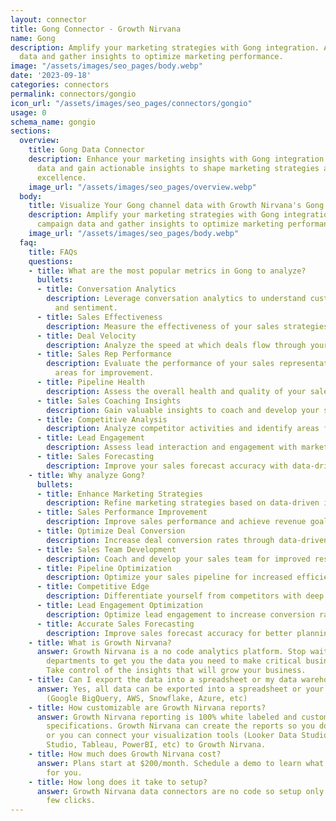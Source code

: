 ```yaml
---
layout: connector
title: Gong Connector - Growth Nirvana
name: Gong
description: Amplify your marketing strategies with Gong integration. Analyze campaign
  data and gather insights to optimize marketing performance.
image: "/assets/images/seo_pages/body.webp"
date: '2023-09-18'
categories: connectors
permalink: connectors/gongio
icon_url: "/assets/images/seo_pages/connectors/gongio"
usage: 0
schema_name: gongio
sections:
  overview:
    title: Gong Data Connector
    description: Enhance your marketing insights with Gong integration. Unlock valuable
      data and gain actionable insights to shape marketing strategies and drive operational
      excellence.
    image_url: "/assets/images/seo_pages/overview.webp"
  body:
    title: Visualize Your Gong channel data with Growth Nirvana's Gong Connector
    description: Amplify your marketing strategies with Gong integration. Analyze
      campaign data and gather insights to optimize marketing performance.
    image_url: "/assets/images/seo_pages/body.webp"
  faq:
    title: FAQs
    questions:
    - title: What are the most popular metrics in Gong to analyze?
      bullets:
      - title: Conversation Analytics
        description: Leverage conversation analytics to understand customer interactions
          and sentiment.
      - title: Sales Effectiveness
        description: Measure the effectiveness of your sales strategies and tactics.
      - title: Deal Velocity
        description: Analyze the speed at which deals flow through your pipeline.
      - title: Sales Rep Performance
        description: Evaluate the performance of your sales representatives and identify
          areas for improvement.
      - title: Pipeline Health
        description: Assess the overall health and quality of your sales pipeline.
      - title: Sales Coaching Insights
        description: Gain valuable insights to coach and develop your sales team.
      - title: Competitive Analysis
        description: Analyze competitor activities and identify areas for differentiation.
      - title: Lead Engagement
        description: Assess lead interaction and engagement with marketing materials.
      - title: Sales Forecasting
        description: Improve your sales forecast accuracy with data-driven insights.
    - title: Why analyze Gong?
      bullets:
      - title: Enhance Marketing Strategies
        description: Refine marketing strategies based on data-driven insights.
      - title: Sales Performance Improvement
        description: Improve sales performance and achieve revenue goals.
      - title: Optimize Deal Conversion
        description: Increase deal conversion rates through data-driven tactics.
      - title: Sales Team Development
        description: Coach and develop your sales team for improved results.
      - title: Pipeline Optimization
        description: Optimize your sales pipeline for increased efficiency and success.
      - title: Competitive Edge
        description: Differentiate yourself from competitors with deep market insights.
      - title: Lead Engagement Optimization
        description: Optimize lead engagement to increase conversion rates.
      - title: Accurate Sales Forecasting
        description: Improve sales forecast accuracy for better planning and decision-making.
    - title: What is Growth Nirvana?
      answer: Growth Nirvana is a no code analytics platform. Stop waiting for other
        departments to get you the data you need to make critical business decisions.
        Take control of the insights that will grow your business.
    - title: Can I export the data into a spreadsheet or my data warehouse?
      answer: Yes, all data can be exported into a spreadsheet or your data warehouse
        (Google BigQuery, AWS, Snowflake, Azure, etc)
    - title: How customizable are Growth Nirvana reports?
      answer: Growth Nirvana reporting is 100% white labeled and customized to your
        specifications. Growth Nirvana can create the reports so you don’t have to
        or you can connect your visualization tools (Looker Data Studio/Google Data
        Studio, Tableau, PowerBI, etc) to Growth Nirvana.
    - title: How much does Growth Nirvana cost?
      answer: Plans start at $200/month. Schedule a demo to learn what plan is best
        for you.
    - title: How long does it take to setup?
      answer: Growth Nirvana data connectors are no code so setup only requires a
        few clicks.
---
```

